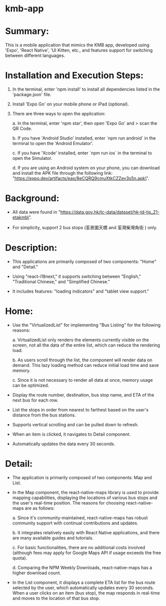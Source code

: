 # kmb-app

# Summary:

This is a mobile application that mimics the KMB app, developed using
\'Expo\', \'React Native\', \'UI Kitten, etc., and features support for
switching between different languages.

# Installation and Execution Steps:

1.  In the terminal, enter \'npm install\' to install all dependencies
    listed in the \'package.json\' file.

2.  Install \'Expo Go\' on your mobile phone or iPad (optional).

3.  There are three ways to open the application:

    a.  In the terminal, enter \'npm star\', then open \'Expo Go\' and
        > scan the QR Code.

    b.  If you have \'Android Studio\' installed, enter \`npm run
         android\` in the terminal to open the \'Android Emulator\'.

    c.  If you have \'Xcode\' installed, enter \`npm run ios\` in the
         terminal to open the Simulator.

    d.  If you are using an Android system on your phone, you can
         download and install the APK file through the following link:
         \"https://expo.dev/artifacts/eas/8eCQRQ9cmuXtkCZZev3s5n.apk\".

# Background:

-   All data were found in
    \"https://data.gov.hk/tc-data/dataset/hk-td-tis_21-etakmb\".

-   For simplicity, support 2 bus stops (荃景圍天橋 and 荃灣柴灣角街 )
    only.

# Description:

-   This applications are primarily composed of two components: \"Home\"
    and \"Detail.\"

-   Using \"react-i18next,\" it supports switching between \"English,\"
    \"Traditional Chinese,\" and \"Simplified Chinese.\"

-   It includes features: \"loading indicators\" and \"tablet view
    support.\"

# Home:

-   Use the \"VirtualizedList\" for implementing \"Bus Listing\" for the
    following reasons:

    a.  VirtualizedList only renders the elements currently visible on the
     screen, not all the data of the entire list, which can reduce the
     rendering load.

    b.  As users scroll through the list, the component will render data on
     demand. This lazy loading method can reduce initial load time and
     save memory.

    c.  Since it is not necessary to render all data at once, memory usage
     can be optimized.

-   Display the route number, destination, bus stop name, and ETA of the
    next bus for each row.

-   List the stops in order from nearest to farthest based on the
    user\'s distance from the bus stations.

-   Supports vertical scrolling and can be pulled down to refresh.

-   When an item is clicked, it navigates to Detail component.

-   Automatically updates the data every 30 seconds.

# Detail:

-   The application is primarily composed of two components: Map and
    List.

-   In the Map component, the react-native-maps library is used to
    provide mapping capabilities, displaying the locations of various
    bus stops and the user\'s real-time position. The reasons for
    choosing react-native-maps are as follows:

    a.  Since it\'s community-maintained, react-native-maps has robust
     community support with continual contributions and updates.

    b.  It integrates relatively easily with React Native applications, and
     there are many available guides and tutorials.

    c.  For basic functionalities, there are no additional costs involved
     (although fees may apply for Google Maps API if usage exceeds the
     free quota).

    d.  Comparing the NPM Weekly Downloads, react-native-maps has a higher
     download count.

-   In the List component, it displays a complete ETA list for the bus
    route selected by the user, which automatically updates every 30
    seconds. When a user clicks on an item (bus stop), the map responds
    in real-time and moves to the location of that bus stop.
